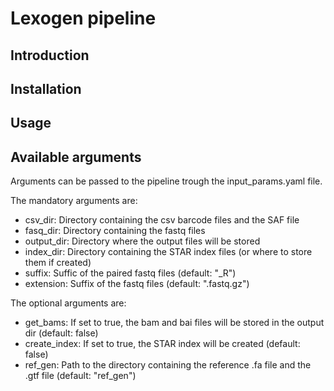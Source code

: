 # Lexogen pipeline

## Introduction

## Installation

## Usage

## Available arguments

Arguments can be passed to the pipeline trough the input_params.yaml file.

The mandatory arguments are:
* csv_dir: Directory containing the csv barcode files and the SAF file
* fasq_dir: Directory containing the fastq files
* output_dir: Directory where the output files will be stored
* index_dir: Directory containing the STAR index files (or where to store them if created)
* suffix: Suffic of the paired fastq files (default: "_R")
* extension: Suffix of the fastq files (default: ".fastq.gz")

The optional arguments are:
* get_bams: If set to true, the bam and bai files will be stored in the output dir (default: false)
* create_index: If set to true, the STAR index will be created (default: false)
* ref_gen: Path to the directory containing the reference .fa file and the .gtf file (default: "ref_gen")

